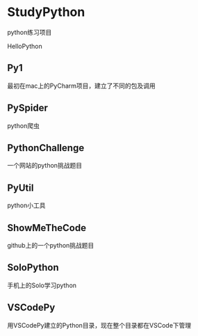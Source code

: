 # StudyPython
python练习项目

HelloPython

## Py1
最初在mac上的PyCharm项目，建立了不同的包及调用

## PySpider
python爬虫

## PythonChallenge
一个网站的python挑战题目

## PyUtil
python小工具

## ShowMeTheCode
github上的一个python挑战题目

## SoloPython
手机上的Solo学习python

## VSCodePy
用VSCodePy建立的Python目录，现在整个目录都在VSCode下管理